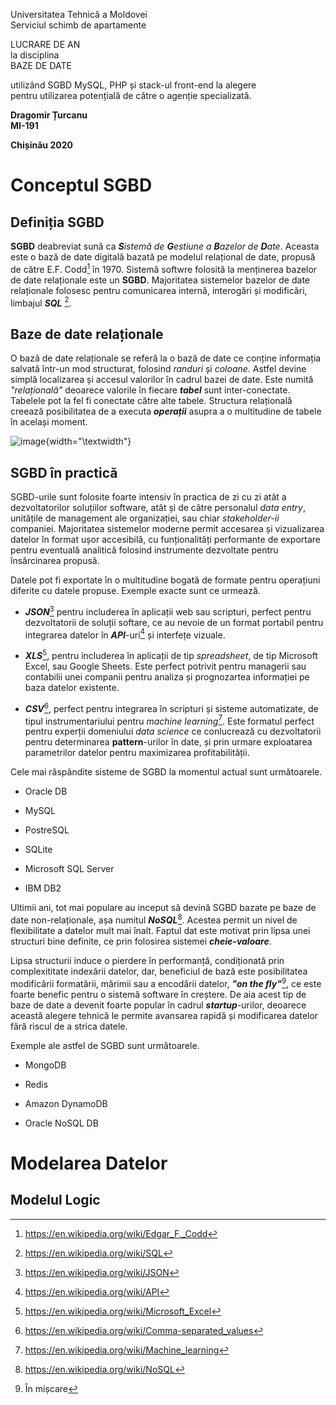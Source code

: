 Universitatea Tehnică a Moldovei\
Serviciul schimb de apartamente

LUCRARE DE AN\
la disciplina\
BAZE DE DATE

utilizând SGBD MySQL, PHP și stack-ul front-end la alegere\
pentru utilizarea potențială de către o agenție specializată.

**Dragomir Țurcanu\
MI-191**

**Chișinău 2020**

Conceptul SGBD
==============

Definiția SGBD
--------------

**SGBD** deabreviat sună ca ***S**istemă de **G**estiune a **B**azelor
de **D**ate*. Aceasta este o bază de date digitală bazată pe modelul
relațional de date, propusă de către E.F. Codd[^1] în 1970. Sistemă
softwre folosită la menținerea bazelor de date relaționale este un
**SGBD**. Majoritatea sistemelor bazelor de date relaționale folosesc
pentru comunicarea internă, interogări și modificări, limbajul ***SQL***
[^2].

Baze de date relaționale
------------------------

O bază de date relaționale se referă la o bază de date ce conține
informația salvată într-un mod structurat, folosind *randuri* și
*coloane*. Astfel devine simplă localizarea și accesul valorilor în
cadrul bazei de date. Este numită *\"relațională\"* deoarece valorile în
fiecare ***tabel*** sunt inter-conectate. Tabelele pot la fel fi
conectate către alte tabele. Structura relațională creează posibilitatea
de a executa ***operații*** asupra a o multitudine de tabele în același
moment.

![image](relational_databases_demo){width="\\textwidth"}

SGBD în practică
----------------

SGBD-urile sunt folosite foarte intensiv în practica de zi cu zi atât a
dezvoltatorilor soluțiilor software, atât și de către personalul *data
entry*, unitățile de management ale organizației, sau chiar
*stakeholder-ii* companiei. Majoritatea sistemelor moderne permit
accesarea și vizualizarea datelor în format ușor accesibilă, cu
funționalități performante de exportare pentru eventuală analitică
folosind instrumente dezvoltate pentru însărcinarea propusă.

Datele pot fi exportate în o multitudine bogată de formate pentru
operațiuni diferite cu datele propuse. Exemple exacte sunt ce urmează.

-   ***JSON***[^3] pentru includerea în aplicații web sau scripturi,
    perfect pentru dezvoltatorii de soluții softare, ce au nevoie de un
    format portabil pentru integrarea datelor în ***API***-uri[^4] și
    interfețe vizuale.

-   ***XLS***[^5], pentru includerea în aplicații de tip *spreadsheet*,
    de tip Microsoft Excel, sau Google Sheets. Este perfect potrivit
    pentru managerii sau contabilii unei companii pentru analiza și
    prognozartea informației pe baza datelor existente.

-   ***CSV***[^6], perfect pentru integrarea în scripturi și sisteme
    automatizate, de tipul instrumentariului pentru *machine
    learning*[^7]. Este formatul perfect pentru experții domeniului
    *data science* ce conlucrează cu dezvoltatorii pentru determinarea
    **pattern**-urilor în date, și prin urmare exploatarea parametrilor
    datelor pentru maximizarea profitabilității.

Cele mai răspândite sisteme de SGBD la momentul actual sunt următoarele.

-   Oracle DB

-   MySQL

-   PostreSQL

-   SQLite

-   Microsoft SQL Server

-   IBM DB2

Ultimii ani, tot mai populare au inceput să devină SGBD bazate pe baze
de date non-relaționale, așa numitul ***NoSQL***[^8]. Acestea permit un
nivel de flexibilitate a datelor mult mai înalt. Faptul dat este motivat
prin lipsa unei structuri bine definite, ce prin folosirea sistemei
***cheie-valoare***.

Lipsa structurii induce o pierdere în performanță, condiționată prin
complexititate indexării datelor, dar, beneficiul de bază este
posibilitatea modificării formatării, mărimii sau a encodării datelor,
***\"on the fly\"***[^9], ce este foarte benefic pentru o sistemă
software în creștere. De aia acest tip de baze de date a devenit foarte
popular în cadrul ***startup***-urilor, deoarece această alegere tehnică
le permite avansarea rapidă și modificarea datelor fără riscul de a
strica datele.

Exemple ale astfel de SGBD sunt următoarele.

-   MongoDB

-   Redis

-   Amazon DynamoDB

-   Oracle NoSQL DB

Modelarea Datelor
=================

Modelul Logic
-------------

[^1]: <https://en.wikipedia.org/wiki/Edgar_F._Codd>

[^2]: <https://en.wikipedia.org/wiki/SQL>

[^3]: <https://en.wikipedia.org/wiki/JSON>

[^4]: <https://en.wikipedia.org/wiki/API>

[^5]: <https://en.wikipedia.org/wiki/Microsoft_Excel>

[^6]: <https://en.wikipedia.org/wiki/Comma-separated_values>

[^7]: <https://en.wikipedia.org/wiki/Machine_learning>

[^8]: <https://en.wikipedia.org/wiki/NoSQL>

[^9]: În mișcare
